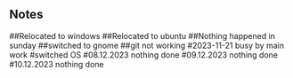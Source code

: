 ## Notes

##Relocated to windows
##Relocated to ubuntu
##Nothing happened in sunday
##switched to gnome
##git not working
#2023-11-21 busy by main work
#switched OS
#08.12.2023 nothing done
#09.12.2023 nothing done
#10.12.2023 nothing done